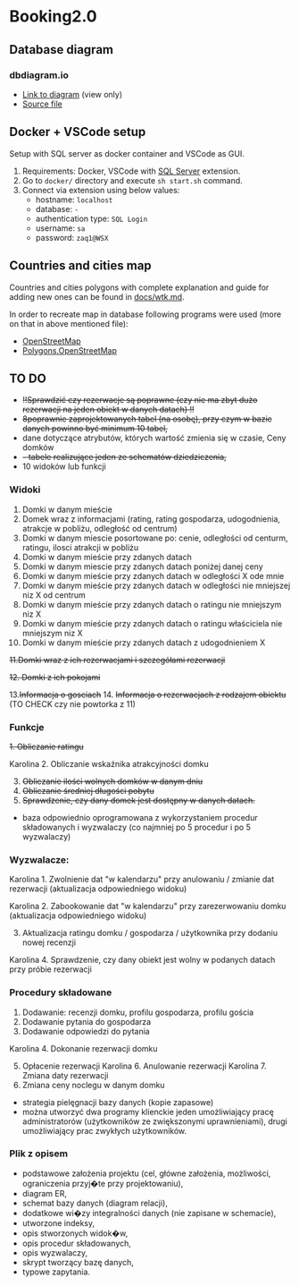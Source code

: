 # Booking2.0

## Database diagram

### dbdiagram.io

- [Link to diagram](https://dbdiagram.io/d/63d2c531296d97641d7c61c4) (view only)
- [Source file](./diagram-src.txt)

## Docker + VSCode setup

Setup with SQL server as docker container and VSCode as GUI.

1. Requirements: Docker, VSCode with [SQL Server](https://marketplace.visualstudio.com/items?itemName=ms-mssql.mssql) extension.
1. Go to `docker/` directory and execute `sh start.sh` command.
1. Connect via extension using below values:
   - hostname: `localhost`
   - database: `-`
   - authentication type: `SQL Login`
   - username: `sa`
   - password: `zaq1@WSX`

## Countries and cities map

Countries and cities polygons with complete explanation and guide for adding new ones can be found in [docs/wtk.md](./docs/wkt.md).

In order to recreate map in database following programs were used (more on that in above mentioned file):

- [OpenStreetMap](https://www.openstreetmap.org/)
- [Polygons.OpenStreetMap](https://polygons.openstreetmap.fr/)

## TO DO

- ~~!!Sprawdzić czy rezerwacje są poprawne (czy nie ma zbyt dużo rezerwacji na jeden obiekt w danych datach) !!~~
- ~~8poprawnie zaprojektowanych tabel (na osobę), przy czym w bazie danych powinno być minimum 10 tabel,~~
- dane dotyczące atrybutów, których wartość zmienia się w czasie,
  Ceny domków
- ~~- tabele realizujące jeden ze schematów dziedziczenia,~~
- 10 widoków lub funkcji

### Widoki

1. Domki w danym mieście
2. Domek wraz z informacjami (rating, rating gospodarza, udogodnienia, atrakcje w pobliżu, odległość od centrum)
3. Domki w danym miescie posortowane po: cenie, odległości od centurm, ratingu, ilosci atrakcji w pobliżu
4. Domki w danym mieście przy zdanych datach
5. Domki w danym miescie przy zdanych datach poniżej danej ceny
6. Domki w danym mieście przy zdanych datach w odległości X ode mnie
7. Domki w danym mieście przy zdanych datach w odległości nie mniejszej niz X od centrum
8. Domki w danym mieście przy zdanych datach o ratingu nie mniejszym niz X
9. Domki w danym mieście przy zdanych datach o ratingu właściciela nie mniejszym niz X
10. Domki w danym mieście przy zdanych datach z udogodnieniem X

~~11.Domki wraz z ich rezerwacjami i szczegółami rezerwacji~~

~~12. Domki z ich pokojami~~

13.~~Informacja o gosciach~~ 14. ~~Informacja o rezerwacjach z rodzajem obiektu~~ (TO CHECK czy nie powtorka z 11)

### Funkcje

~~1. Obliczanie ratingu~~

Karolina 2. Obliczanie wskaźnika atrakcyjności domku

3. ~~Obliczanie ilości wolnych domków w danym dniu~~
4. ~~Obliczanie średniej długości pobytu~~
5. ~~Sprawdzenie, czy dany domek jest dostępny w danych datach.~~

- baza odpowiednio oprogramowana z wykorzystaniem procedur składowanych i wyzwalaczy (co najmniej po 5 procedur i po 5 wyzwalaczy)

### Wyzwalacze:

Karolina 1. Zwolnienie dat "w kalendarzu" przy anulowaniu / zmianie dat rezerwacji (aktualizacja odpowiedniego widoku)

Karolina 2. Zabookowanie dat "w kalendarzu" przy zarezerwowaniu domku (aktualizacja odpowiedniego widoku)

3. Aktualizacja ratingu domku / gospodarza / użytkownika przy dodaniu nowej recenzji

Karolina 4. Sprawdzenie, czy dany obiekt jest wolny w podanych datach przy próbie rezerwacji


### Procedury składowane

1. Dodawanie: recenzji domku, profilu gospodarza, profilu gościa
2. Dodawanie pytania do gospodarza
3. Dodawanie odpowiedzi do pytania

Karolina 4. Dokonanie rezerwacji domku

5. Opłacenie rezerwacji
Karolina 6. Anulowanie rezerwacji
Karolina 7. Zmiana daty rezerwacji
8. Zmiana ceny noclegu w danym domku

- strategia pielęgnacji bazy danych (kopie zapasowe)
- można utworzyć dwa programy klienckie jeden umożliwiający pracę administratorów (użytkowników ze zwiększonymi uprawnieniami), drugi umożliwiający prac zwykłych użytkowników.

### Plik z opisem

- podstawowe założenia projektu (cel, główne założenia, możliwości, ograniczenia przyj�te przy projektowaniu),
- diagram ER,
- schemat bazy danych (diagram relacji),
- dodatkowe wi�zy integralności danych (nie zapisane w schemacie),
- utworzone indeksy,
- opis stworzonych widok�w,
- opis procedur składowanych,
- opis wyzwalaczy,
- skrypt tworzący bazę danych,
- typowe zapytania.
